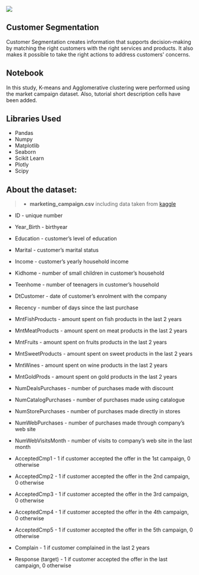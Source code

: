 ![](https://github.com/emreyesilyurt/customer_segmentation/blob/main/assets/banner.png?raw=true)

## Customer Segmentation
Customer Segmentation creates information that supports decision-making by matching the right customers with the right services and products. It also makes it possible to take the right actions to address customers' concerns.

## Notebook
In this study, K-means and Agglomerative clustering were performed using the market campaign dataset. Also, tutorial short description cells have been added.

## Libraries Used 

* Pandas
* Numpy
* Matplotlib
* Seaborn
* Scikit Learn
* Plotly
* Scipy

## About the dataset:
>* **marketing_campaign.csv** including data taken from [kaggle](https://www.kaggle.com/rodsaldanha/arketing-campaign)

* ID - unique number
* Year_Birth - birthyear
* Education - customer’s level of education
* Marital - customer’s marital status
* Income - customer’s yearly household income
* Kidhome - number of small children in customer’s household
* Teenhome - number of teenagers in customer’s household
* DtCustomer - date of customer’s enrolment with the company
* Recency - number of days since the last purchase


* MntFishProducts - amount spent on fish products in the last 2 years
* MntMeatProducts - amount spent on meat products in the last 2 years
* MntFruits - amount spent on fruits products in the last 2 years
* MntSweetProducts - amount spent on sweet products in the last 2 years
* MntWines - amount spent on wine products in the last 2 years
* MntGoldProds - amount spent on gold products in the last 2 years


* NumDealsPurchases - number of purchases made with discount
* NumCatalogPurchases - number of purchases made using catalogue
* NumStorePurchases - number of purchases made directly in stores
* NumWebPurchases - number of purchases made through company’s web site
* NumWebVisitsMonth - number of visits to company’s web site in the last month


* AcceptedCmp1 - 1 if customer accepted the offer in the 1st campaign, 0 otherwise 
* AcceptedCmp2 - 1 if customer accepted the offer in the 2nd campaign, 0 otherwise 
* AcceptedCmp3 - 1 if customer accepted the offer in the 3rd campaign, 0 otherwise 
* AcceptedCmp4 - 1 if customer accepted the offer in the 4th campaign, 0 otherwise 
* AcceptedCmp5 - 1 if customer accepted the offer in the 5th campaign, 0 otherwise 


* Complain - 1 if customer complained in the last 2 years
* Response (target) - 1 if customer accepted the offer in the last campaign, 0 otherwise 
